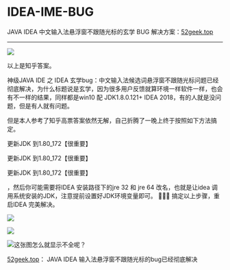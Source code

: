 

# IDEA-IME-BUG
JAVA IDEA 中文输入法悬浮窗不跟随光标的玄学 BUG 解决方案：[52geek.top][1]

----------
![][2]

以上是知乎答案。

神级JAVA IDE 之 IDEA 玄学bug：中文输入法候选词悬浮窗不跟随光标问题已经彻底解决，为什么标题说是玄学，因为很多用户反馈就算环境一样软件一样，也会有不一样的结果，同样都是win10 配 JDK1.8.0.121+ IDEA 2018，有的人就是没问题，但是有人就有问题。

但是本人参考了知乎高票答案依然无解，自己折腾了一晚上终于按照如下方法搞定。

更新JDK 到1.80_172【很重要】

更新JDK 到1.80_172【很重要】

更新JDK 到1.80_172【很重要】


，然后你可能需要将IDEA 安装路径下的jre 32 和 jre 64 改名，也就是让idea 调用系统安装的JDK，注意提前设置好JDK环境变量即可。
🤗🤔🤓
搞定以上步骤，重启IDEA 完美解决。

![][3]

![][4]

![这张图怎么就显示不全呢？][5]

[52geek.top][6]：
JAVA IDEA 输入法悬浮窗不跟随光标的bug已经彻底解决


  [1]: https://52geek.top/88/
  [2]: https://52geek.top/wp-content/uploads/2018/07/chrome20180702_102553.png
  [3]: https://52geek.top/wp-content/uploads/2018/07/idea64_2018-07-02_00-03-53.png
  [4]: https://52geek.top/wp-content/uploads/2018/07/cmd_2018-07-02_00-10-06.png
  [5]: http://p7fcrq2e4.bkt.clouddn.com/201818021119-idea64_2018-07-02_00-09-35.png
  [6]: https://52geek.top/88/
